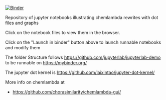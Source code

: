 [![Binder](https://beta.mybinder.org/badge.svg)](https://mybinder.org/v2/gh/shadiakiki1986/chemlambda-notebooks/master)

Repository of jupyter notebooks illustrating chemlambda rewrites with dot files and graphs

Click on the notebook files to view them in the browser.

Click on the "Launch in binder" button above to launch runnable notebooks and modify them

The folder Structure follows https://github.com/jupyterlab/jupyterlab-demo to be runnable on https://mybinder.org/

The jupyter dot kernel is https://github.com/laixintao/jupyter-dot-kernel/

More info on chemlambda at

- https://github.com/chorasimilarity/chemlambda-gui/

